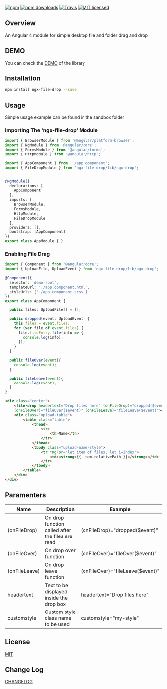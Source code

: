 [![npm](https://img.shields.io/npm/v/ngx-file-drop.svg?style=flat-square)](https://www.npmjs.com/package/ngx-file-drop) [![npm downloads](https://img.shields.io/npm/dm/ngx-file-drop.svg)](https://www.npmjs.com/package/ngx-file-drop) [![Travis](https://img.shields.io/travis/georgipeltekov/ngx-file-drop.svg?style=flat-square)](https://travis-ci.org/georgipeltekov/ngx-file-drop) [![MIT licensed](https://img.shields.io/badge/license-MIT-blue.svg?style=flat-square)](https://github.com/georgipeltekov/ngx-file-drop/blob/master/LICENSE)

## Overview

An Angular 4 module for simple desktop file and folder drag and drop

## DEMO
You can check the [DEMO](https://georgipeltekov.github.io/) of the library 

## Installation

```bash
npm install ngx-file-drop --save
```

## Usage

Simple usage example can be found in the sandbox folder


### Importing The 'ngx-file-drop' Module

```TypeScript
import { BrowserModule } from '@angular/platform-browser';
import { NgModule } from '@angular/core';
import { FormsModule } from '@angular/forms';
import { HttpModule } from '@angular/http';

import { AppComponent } from './app.component';
import { FileDropModule } from 'ngx-file-drop/lib/ngx-drop';


@NgModule({
  declarations: [
    AppComponent
  ],
  imports: [
    BrowserModule,
    FormsModule,
    HttpModule,
    FileDropModule
  ],
  providers: [],
  bootstrap: [AppComponent]
})
export class AppModule { }

```

### Enabling File Drag


```TypeScript
import { Component } from '@angular/core';
import { UploadFile, UploadEvent } from 'ngx-file-drop/lib/ngx-drop';

@Component({
  selector: 'demo-root',
  templateUrl: './app.component.html',
  styleUrls: ['./app.component.scss']
})
export class AppComponent {

  public files: UploadFile[] = [];

  public dropped(event: UploadEvent) {
    this.files = event.files;
    for (var file of event.files) {
      file.fileEntry.file(info => {
        console.log(info);
      });
    }
  }

  public fileOver(event){
    console.log(event);
  }

  public fileLeave(event){
    console.log(event);
  }
}


```
```HTML
<div class="center">
    <file-drop headertext="Drop files here" (onFileDrop)="dropped($event)" 
    (onFileOver)="fileOver($event)" (onFileLeave)="fileLeave($event)"></file-drop>
    <div class="upload-table">
        <table class="table">
            <thead>
                <tr>
                    <th>Name</th>
                </tr>
            </thead>
            <tbody class="upload-name-style">
                <tr *ngFor="let item of files; let i=index">
                    <td><strong>{{ item.relativePath }}</strong></td>
                </tr>
            </tbody>
        </table>
    </div>
</div>
```

## Paramenters

Name  | Description | Example | 
------------- | ------------- | -------------
(onFileDrop)  | On drop function called after the files are read | (onFileDrop)="dropped($event)"
(onFileOver)  | On drop over function| (onFileOver)="fileOver($event)"
(onFileLeave)  | On drop leave function| (onFileOver)="fileLeave($event)"
headertext  | Text to be displayed inside the drop box | headertext="Drop files here"
customstyle  | Custom style class name to be used | customstyle="my-style"

## License

[MIT](/LICENSE)

## Change Log

[CHANGELOG](/CHANGELOG.md)
